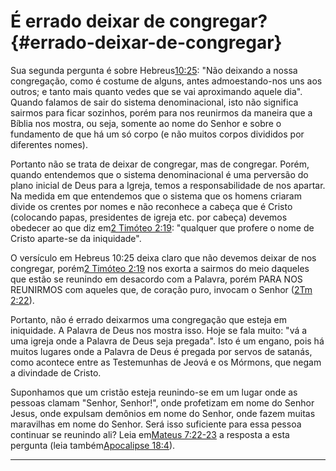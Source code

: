 # É errado deixar de congregar? {#errado-deixar-de-congregar}

Sua segunda pergunta é sobre Hebreus[10:25](http://bibliaonline.com.br/acf/hb/10/25): &quot;Não deixando a nossa congregação, como é costume de alguns, antes admoestando-nos uns aos outros; e tanto mais quanto vedes que se vai aproximando aquele dia&quot;. Quando falamos de sair do sistema denominacional, isto não significa sairmos para ficar sozinhos, porém para nos reunirmos da maneira que a Bíblia nos mostra, ou seja, somente ao nome do Senhor e sobre o fundamento de que há um só corpo (e não muitos corpos divididos por diferentes nomes).

Portanto não se trata de deixar de congregar, mas de congregar. Porém, quando entendemos que o sistema denominacional é uma perversão do plano inicial de Deus para a Igreja, temos a responsabilidade de nos apartar. Na medida em que entendemos que o sistema que os homens criaram divide os crentes por nomes e não reconhece a cabeça que é Cristo (colocando papas, presidentes de igreja etc. por cabeça) devemos obedecer ao que diz em[2 Timóteo 2:19](http://bibliaonline.com.br/acf/2tm/2/19): &quot;qualquer que profere o nome de Cristo aparte-se da iniquidade&quot;.

O versículo em Hebreus 10:25 deixa claro que não devemos deixar de nos congregar, porém[2 Timóteo 2:19](http://bibliaonline.com.br/acf/2tm/2/19) nos exorta a sairmos do meio daqueles que estão se reunindo em desacordo com a Palavra, porém PARA NOS REUNIRMOS com aqueles que, de coração puro, invocam o Senhor ([2Tm 2:22](http://bibliaonline.com.br/acf/2tm/2/22)).

Portanto, não é errado deixarmos uma congregação que esteja em iniquidade. A Palavra de Deus nos mostra isso. Hoje se fala muito: &quot;vá a uma igreja onde a Palavra de Deus seja pregada&quot;. Isto é um engano, pois há muitos lugares onde a Palavra de Deus é pregada por servos de satanás, como acontece entre as Testemunhas de Jeová e os Mórmons, que negam a divindade de Cristo.

Suponhamos que um cristão esteja reunindo-se em um lugar onde as pessoas clamam &quot;Senhor, Senhor!&quot;, onde profetizam em nome do Senhor Jesus, onde expulsam demônios em nome do Senhor, onde fazem muitas maravilhas em nome do Senhor. Será isso suficiente para essa pessoa continuar se reunindo ali? Leia em[Mateus 7:22-23](http://bibliaonline.com.br/acf/mt/7/22-23) a resposta a esta pergunta (leia também[Apocalipse 18:4](http://bibliaonline.com.br/acf/ap/18/4)).

*****